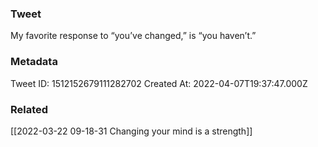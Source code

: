 ### Tweet
My favorite response to 
“you’ve changed,” is “you haven’t.”

### Metadata
Tweet ID: 1512152679111282702
Created At: 2022-04-07T19:37:47.000Z

### Related
[[2022-03-22 09-18-31 Changing your mind is a strength]]


